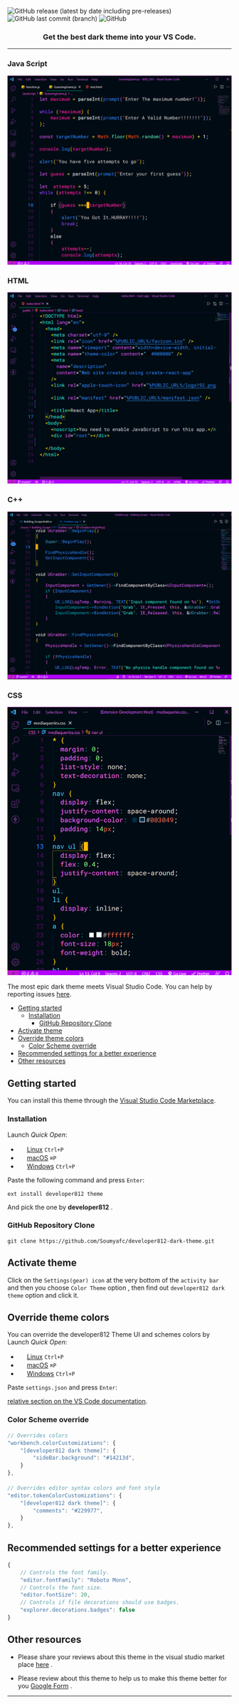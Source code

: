 ![GitHub release (latest by date including pre-releases)](https://img.shields.io/github/v/release/Soumyafc/developer812-dark-theme?include_prereleases&style=for-the-badge)
![GitHub last commit (branch)](https://img.shields.io/github/last-commit/Soumyafc/developer812-dark-theme/master?style=for-the-badge)
![GitHub](https://img.shields.io/github/license/Soumyafc/developer812-dark-theme?style=for-the-badge)

<h3 align="center">Get the best dark theme into your VS Code.</h3>

---

### Java Script

![Java Script Image](ScreenShots/javascript.png)

### HTML

![HTML Image](ScreenShots/html.png)

### C++

![C++ Image](ScreenShots/Carbon.png)

### CSS

![CSS Image](ScreenShots/css.png)

The most epic dark theme meets Visual Studio Code. You can help by reporting issues [here](https://github.com/Soumyafc/developer812-dark-theme/issues).

- [Getting started](#getting-started)
  - [Installation](#installation)
    - [GitHub Repository Clone](#github-repository-clone)
- [Activate theme](#activate-theme)
- [Override theme colors](#override-theme-colors)
  - [Color Scheme override](#color-scheme-override)
- [Recommended settings for a better experience](#recommended-settings-for-a-better-experience)
- [Other resources](#other-resources)

## Getting started

You can install this theme through the [Visual Studio Code Marketplace](https://marketplace.visualstudio.com/items?itemName=developer812.developer812-dark-theme&ssr=false#overview).

### Installation

Launch _Quick Open_:

- <img src="https://www.kernel.org/theme/images/logos/favicon.png" width=16 height=16/> <a href="https://code.visualstudio.com/shortcuts/keyboard-shortcuts-linux.pdf">Linux</a> `Ctrl+P`
- <img src="https://developer.apple.com/favicon.ico" width=16 height=16/> <a href="https://code.visualstudio.com/shortcuts/keyboard-shortcuts-macos.pdf">macOS</a> `⌘P`
- <img src="https://www.microsoft.com/favicon.ico" width=16 height=16/> <a href="https://code.visualstudio.com/shortcuts/keyboard-shortcuts-windows.pdf">Windows</a> `Ctrl+P`

Paste the following command and press `Enter`:

```shell
ext install developer812 theme
```

And pick the one by **developer812** .

### GitHub Repository Clone

```shell
git clone https://github.com/Soumyafc/developer812-dark-theme.git
```

## Activate theme

Click on the `Settings(gear) icon` at the very bottom of the `activity bar` and then you choose `Color Theme` option , then find out `developer812 dark theme` option and click it.

## Override theme colors

You can override the developer812 Theme UI and schemes colors by
Launch _Quick Open_:

- <img src="https://www.kernel.org/theme/images/logos/favicon.png" width=16 height=16/> <a href="https://code.visualstudio.com/shortcuts/keyboard-shortcuts-linux.pdf">Linux</a> `Ctrl+P`
- <img src="https://developer.apple.com/favicon.ico" width=16 height=16/> <a href="https://code.visualstudio.com/shortcuts/keyboard-shortcuts-macos.pdf">macOS</a> `⌘P`
- <img src="https://www.microsoft.com/favicon.ico" width=16 height=16/> <a href="https://code.visualstudio.com/shortcuts/keyboard-shortcuts-windows.pdf">Windows</a> `Ctrl+P`

Paste `settings.json` and press `Enter`:

[relative section on the VS Code documentation](https://code.visualstudio.com/docs/getstarted/themes#_customizing-a-color-theme).

### Color Scheme override

```js
// Overrides colors
"workbench.colorCustomizations": {
    "[developer812 dark theme]": {
        "sideBar.background": "#14213d",
    }
},

// Overrides editor syntax colors and font style
"editor.tokenColorCustomizations": {
    "[developer812 dark theme]": {
        "comments": "#229977",
    }
},
```

## Recommended settings for a better experience

```js
{
    // Controls the font family.
    "editor.fontFamily": "Roboto Mono",
    // Controls the font size.
    "editor.fontSize": 20,
    // Controls if file decorations should use badges.
    "explorer.decorations.badges": false
}
```

## Other resources

- Please share your reviews about this theme in the visual studio market place [here](https://marketplace.visualstudio.com/items?itemName=developer812.developer812-dark-theme&ssr=false#review-details) .

- Please review about this theme to help us to make this theme better for you [Google Form](https://forms.gle/tzYxqShzE356oiaU7) .

---
